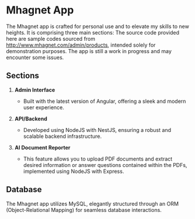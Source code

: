 # Mhagnet App

The Mhagnet app is crafted for personal use and to elevate my skills to new heights. It is comprising three main sections:
The source code provided here are sample codes sourced from http://www.mhagnet.com/admin/products, intended solely for demonstration purposes.
The app is still a work in progress and may encounter some issues.


## Sections

1. **Admin Interface**
    - Built with the latest version of Angular, offering a sleek and modern user experience.

2. **API/Backend**
    - Developed using NodeJS with NestJS, ensuring a robust and scalable backend infrastructure.

3. **AI Document Reporter**
    - This feature allows you to upload PDF documents and extract desired information or answer questions contained within the PDFs, implemented using NodeJS with Express.

## Database

The Mhagnet app utilizes MySQL, elegantly structured through an ORM (Object-Relational Mapping) for seamless database interactions.




